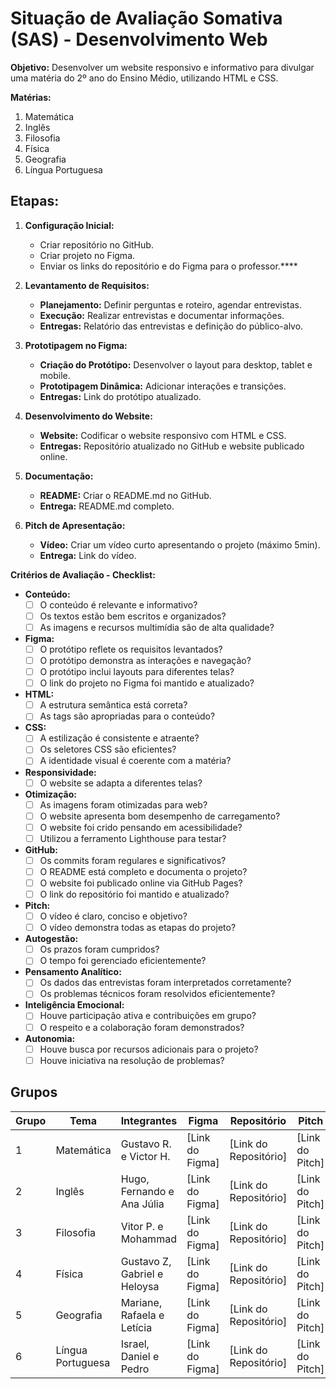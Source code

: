 # Situação de Avaliação Somativa (SAS) - Desenvolvimento Web

**Objetivo:** Desenvolver um website responsivo e informativo para divulgar uma matéria do 2º ano do Ensino Médio, utilizando HTML e CSS.

**Matérias:**
1. Matemática
2. Inglês
3. Filosofia
4. Física
5. Geografia
6. Língua Portuguesa


## Etapas:

1. **Configuração Inicial:**
    * Criar repositório no GitHub.
    * Criar projeto no Figma.
    * Enviar os links do repositório e do Figma para o professor.****

2. **Levantamento de Requisitos:**
    * **Planejamento:** Definir perguntas e roteiro, agendar entrevistas.
    * **Execução:** Realizar entrevistas e documentar informações. 
    * **Entregas:** Relatório das entrevistas e definição do público-alvo.

3. **Prototipagem no Figma:**
    * **Criação do Protótipo:** Desenvolver o layout para desktop, tablet e mobile.
    * **Prototipagem Dinâmica:** Adicionar interações e transições.
    * **Entregas:** Link do protótipo atualizado.

4. **Desenvolvimento do Website:** 
    * **Website:** Codificar o website responsivo com HTML e CSS. 
    * **Entregas:** Repositório atualizado no GitHub e website publicado online.

5. **Documentação:** 
    * **README:** Criar o README.md no GitHub.
    * **Entrega:** README.md completo.

6. **Pitch de Apresentação:**
    * **Vídeo:** Criar um vídeo curto apresentando o projeto (máximo 5min).
    * **Entrega:** Link do vídeo.


**Critérios de Avaliação - Checklist:**

* **Conteúdo:**
    * [ ] O conteúdo é relevante e informativo?
    * [ ] Os textos estão bem escritos e organizados?
    * [ ] As imagens e recursos multimídia são de alta qualidade?

* **Figma:**
    * [ ] O protótipo reflete os requisitos levantados?
    * [ ] O protótipo demonstra as interações e navegação?
    * [ ] O protótipo inclui layouts para diferentes telas?
    * [ ] O link do projeto no Figma foi mantido e atualizado?

* **HTML:**
    * [ ] A estrutura semântica está correta?
    * [ ] As tags são apropriadas para o conteúdo?

* **CSS:**
    * [ ] A estilização é consistente e atraente?
    * [ ] Os seletores CSS são eficientes?
    * [ ] A identidade visual é coerente com a matéria?

* **Responsividade:**
    * [ ] O website se adapta a diferentes telas?

* **Otimização:**
    * [ ] As imagens foram otimizadas para web?
    * [ ] O website apresenta bom desempenho de carregamento?
    * [ ] O website foi crido pensando em acessibilidade?
    * [ ] Utilizou a ferramento Lighthouse para testar?

* **GitHub:**
    * [ ] Os commits foram regulares e significativos?
    * [ ] O README está completo e documenta o projeto?
    * [ ] O website foi publicado online via GitHub Pages?
    * [ ] O link do repositório foi mantido e atualizado?

* **Pitch:**
    * [ ] O vídeo é claro, conciso e objetivo?
    * [ ] O vídeo demonstra todas as etapas do projeto?

* **Autogestão:**
    * [ ] Os prazos foram cumpridos?
    * [ ] O tempo foi gerenciado eficientemente?

* **Pensamento Analítico:**
    * [ ] Os dados das entrevistas foram interpretados corretamente?
    * [ ] Os problemas técnicos foram resolvidos eficientemente?

* **Inteligência Emocional:**
    * [ ] Houve participação ativa e contribuições em grupo?
    * [ ] O respeito e a colaboração foram demonstrados?

* **Autonomia:**
    * [ ] Houve busca por recursos adicionais para o projeto?
    * [ ] Houve iniciativa na resolução de problemas?

## Grupos

| Grupo | Tema                      | Integrantes                                     | Figma                                     | Repositório                                   | Pitch                                     |
|-------|---------------------------|---------------------------------------------------|-------------------------------------------|------------------------------------------------|-------------------------------------------|
| 1     | Matemática | Gustavo R. e Victor H. | [Link do Figma]                          | [Link do Repositório]                         | [Link do Pitch]                          |
| 2     | Inglês | Hugo, Fernando e Ana Júlia | [Link do Figma]                          | [Link do Repositório]                         | [Link do Pitch]                          |
| 3     | Filosofia | Vitor P. e Mohammad | [Link do Figma]                          | [Link do Repositório]                         | [Link do Pitch]                          |
| 4     | Física | Gustavo Z, Gabriel e Heloysa | [Link do Figma]                          | [Link do Repositório]                         | [Link do Pitch]                          |
| 5     | Geografia | Mariane, Rafaela e Letícia | [Link do Figma]                          | [Link do Repositório]                         | [Link do Pitch]                          |
| 6     | Língua Portuguesa | Israel, Daniel e Pedro | [Link do Figma]                          | [Link do Repositório]                         | [Link do Pitch]                       | [Link do Pitch]                          |
